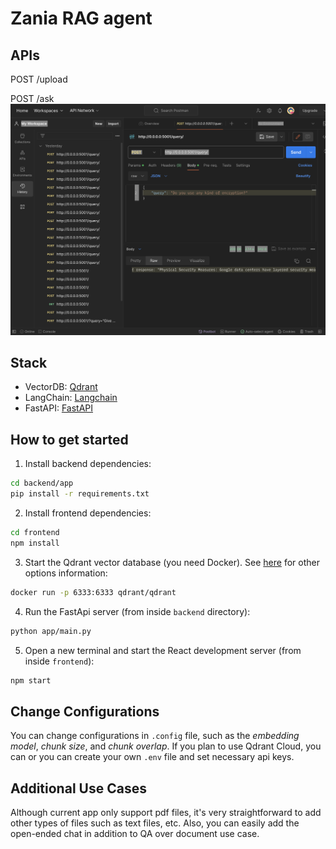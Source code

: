 # Zania RAG agent

## APIs

POST /upload

POST /ask
![ScreenShot](demo.png)
## Stack

- VectorDB: [Qdrant](https://github.com/qdrant/qdrant)
- LangChain: [Langchain](https://python.langchain.com/docs/get_started/introduction)
- FastAPI: [FastAPI](https://fastapi.tiangolo.com/)

## How to get started

1. Install backend dependencies:

```bash
cd backend/app
pip install -r requirements.txt
```

2. Install frontend dependencies:

```bash
cd frontend
npm install
```

3. Start the Qdrant vector database (you need Docker). See [here](https://github.com/qdrant/qdrant) for other options information:

```bash
docker run -p 6333:6333 qdrant/qdrant
```

4. Run the FastApi server (from inside `backend` directory):

```bash
python app/main.py
```

5. Open a new terminal and start the React development server (from inside `frontend`):

```bash
npm start
```

## Change Configurations

You can change configurations in `.config` file, such as the _embedding model_, _chunk size_, and _chunk overlap_. If you plan to use Qdrant Cloud, you can or you can create your own `.env` file and set necessary api keys.

## Additional Use Cases

Although current app only support pdf files, it's very straightforward to add other types of files such as text files, etc. Also, you can easily add the open-ended chat in addition to QA over document use case.
